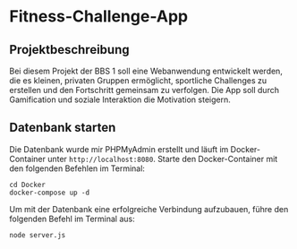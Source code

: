# Fitness-Challenge-App

## Projektbeschreibung

Bei diesem Projekt der BBS 1 soll eine Webanwendung entwickelt werden, die es kleinen, privaten Gruppen ermöglicht, sportliche Challenges zu erstellen und den Fortschritt gemeinsam zu verfolgen. Die App soll durch Gamification und soziale Interaktion die Motivation steigern.

## Datenbank starten

Die Datenbank wurde mir PHPMyAdmin erstellt und läuft im Docker-Container unter `http://localhost:8080`. Starte den Docker-Container mit den folgenden Befehlen im Terminal:

```
cd Docker
docker-compose up -d
```

Um mit der Datenbank eine erfolgreiche Verbindung aufzubauen, führe den folgenden Befehl im Terminal aus:

```
node server.js
```
